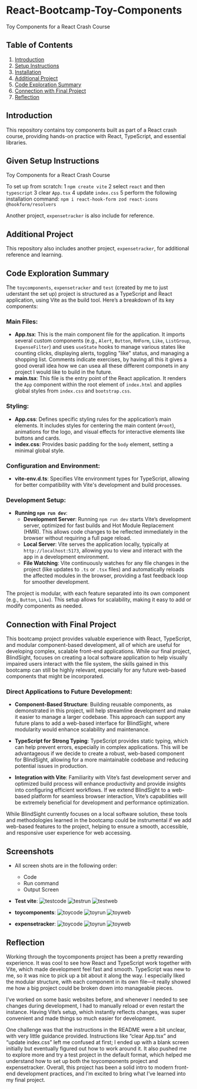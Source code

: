 # React-Bootcamp-Toy-Components

Toy Components for a React Crash Course

## Table of Contents
1. [Introduction](#introduction)
2. [Setup Instructions](#Given-setup-instructions)
3. [Installation](#installation)
4. [Additional Project](#additional-project)
5. [Code Exploration Summary](#Code-Exploration-Summary)
6. [Connection with Final Project](#Connection-with-Final-Project)
7. [Reflection](#Reflection)

## Introduction
This repository contains toy components built as part of a React crash course, providing hands-on practice with React, TypeScript, and essential libraries.

## Given Setup Instructions

Toy Components for a React Crash Course

To set up from scratch:
1 `npm create vite`
2 select `react` and then `typescript`
3 clear `App.tsx`
4 update `index.css`
5 perform the following installation command: `npm i react-hook-form zod react-icons @hookform/resolvers`

Another project, `expensetracker` is also include for reference.

## Additional Project
This repository also includes another project, `expensetracker`, for additional reference and learning.

## Code Exploration Summary
The `toycomponents`, `expensetracker` and `test` (created  by me to just uderstant the set up) project is structured as a TypeScript and React application, using Vite as the build tool. Here’s a breakdown of its key components:

### Main Files:
- **App.tsx**: This is the main component file for the application. It imports several custom components (e.g., `Alert`, `Button`, `RHForm`, `Like`, `ListGroup`, `ExpenseFilter`) and uses `useState` hooks to manage various states like counting clicks, displaying alerts, toggling "like" status, and managing a shopping list. Comments indicate exercises, by having all this it gives a good overall idea how we can usea all these different componets in any project I would like to build in the future.
- **main.tsx**: This file is the entry point of the React application. It renders the `App` component within the root element of `index.html` and applies global styles from `index.css` and `bootstrap.css`.

### Styling:
- **App.css**: Defines specific styling rules for the application’s main elements. It includes styles for centering the main content (`#root`), animations for the logo, and visual effects for interactive elements like buttons and cards.
- **index.css**: Provides basic padding for the `body` element, setting a minimal global style.

### Configuration and Environment:
- **vite-env.d.ts**: Specifies Vite environment types for TypeScript, allowing for better compatibility with Vite's development and build processes.

### Development Setup:
- **Running `npm run dev`**:
   - **Development Server**: Running `npm run dev` starts Vite’s development server, optimized for fast builds and Hot Module Replacement (HMR). This allows code changes to be reflected immediately in the browser without requiring a full page reload.
   - **Local Server**: Vite serves the application locally, typically at `http://localhost:5173`, allowing you to view and interact with the app in a development environment.
   - **File Watching**: Vite continuously watches for any file changes in the project (like updates to `.ts` or `.tsx` files) and automatically reloads the affected modules in the browser, providing a fast feedback loop for smoother development.

The project is modular, with each feature separated into its own component (e.g., `Button`, `Like`). This setup allows for scalability, making it easy to add or modify components as needed.


## Connection with Final Project
This bootcamp project provides valuable experience with React, TypeScript, and modular component-based development, all of which are useful for developing complex, scalable front-end applications. While our final project, BlindSight, focuses on creating a local software application to help visually impaired users interact with the file system, the skills gained in this bootcamp can still be highly relevant, especially for any future web-based components that might be incorporated.

### Direct Applications to Future Development:
- **Component-Based Structure**: Building reusable components, as demonstrated in this project, will help streamline development and make it easier to manage a larger codebase. This approach can support any future plans to add a web-based interface for BlindSight, where modularity would enhance scalability and maintenance.

- **TypeScript for Strong Typing**: TypeScript provides static typing, which can help prevent errors, especially in complex applications. This will be advantageous if we decide to create a robust, web-based component for BlindSight, allowing for a more maintainable codebase and reducing potential issues in production.

- **Integration with Vite**: Familiarity with Vite’s fast development server and optimized build process will enhance productivity and provide insights into configuring efficient workflows. If we extend BlindSight to a web-based platform for seamless browser interaction, Vite’s capabilities will be extremely beneficial for development and performance optimization.

While BlindSight currently focuses on a local software solution, these tools and methodologies learned in the bootcamp could be instrumental if we add web-based features to the project, helping to ensure a smooth, accessible, and responsive user experience for web accessing.

## Screenshots
- All screen shots are in the following order:
    - Code 
    - Run command 
    - Output Screen
- **Test vite**:
![testcode](https://github.com/anirudhashastri/React-Bootcamp/blob/e40eda873b8696ae21c73bc3fafb685f2bea479f/Screenshots/test.png)
![testrun](https://github.com/anirudhashastri/React-Bootcamp/blob/e40eda873b8696ae21c73bc3fafb685f2bea479f/Screenshots/test-run.png)
![testweb](https://github.com/anirudhashastri/React-Bootcamp/blob/e40eda873b8696ae21c73bc3fafb685f2bea479f/Screenshots/test-web.png)

- **toycomponents**:
![toycode](https://github.com/anirudhashastri/React-Bootcamp/blob/e40eda873b8696ae21c73bc3fafb685f2bea479f/Screenshots/tocomponents.png)
![toyrun](https://github.com/anirudhashastri/React-Bootcamp/blob/e40eda873b8696ae21c73bc3fafb685f2bea479f/Screenshots/toyscomponents-run.png    )
![toyweb](https://github.com/anirudhashastri/React-Bootcamp/blob/e40eda873b8696ae21c73bc3fafb685f2bea479f/Screenshots/toyscomponemts-web.png)

- **expensetracker**:
![toycode](https://github.com/anirudhashastri/React-Bootcamp/blob/e40eda873b8696ae21c73bc3fafb685f2bea479f/Screenshots/Expenseteacker.png)
![toyrun](https://github.com/anirudhashastri/React-Bootcamp/blob/e40eda873b8696ae21c73bc3fafb685f2bea479f/Screenshots/expensetracker-run.png )
![toyweb](https://github.com/anirudhashastri/React-Bootcamp/blob/e40eda873b8696ae21c73bc3fafb685f2bea479f/Screenshots/expensetracker-web.png)


## Reflection
Working through the toycomponents project has been a pretty rewarding experience. It was cool to see how React and TypeScript work together with Vite, which made development feel fast and smooth. TypeScript was new to me, so it was nice to pick up a bit about it along the way. I especially liked the modular structure, with each component in its own file—it really showed me how a big project could be broken down into manageable pieces.

I’ve worked on some basic websites before, and whenever I needed to see changes during development, I had to manually reload or even restart the instance. Having Vite’s setup, which instantly reflects changes, was super convenient and made things so much easier for development.

One challenge was that the instructions in the README were a bit unclear, with very little guidance provided. Instructions like “clear App.tsx” and “update index.css” left me confused at first; I ended up with a blank screen initially but eventually figured out how to work around it. It also pushed me to explore more and try a test project in the default format, which helped me understand how to set up both the toycomponents project and expensetracker. Overall, this project has been a solid intro to modern front-end development practices, and I’m excited to bring what I’ve learned into my final project.
